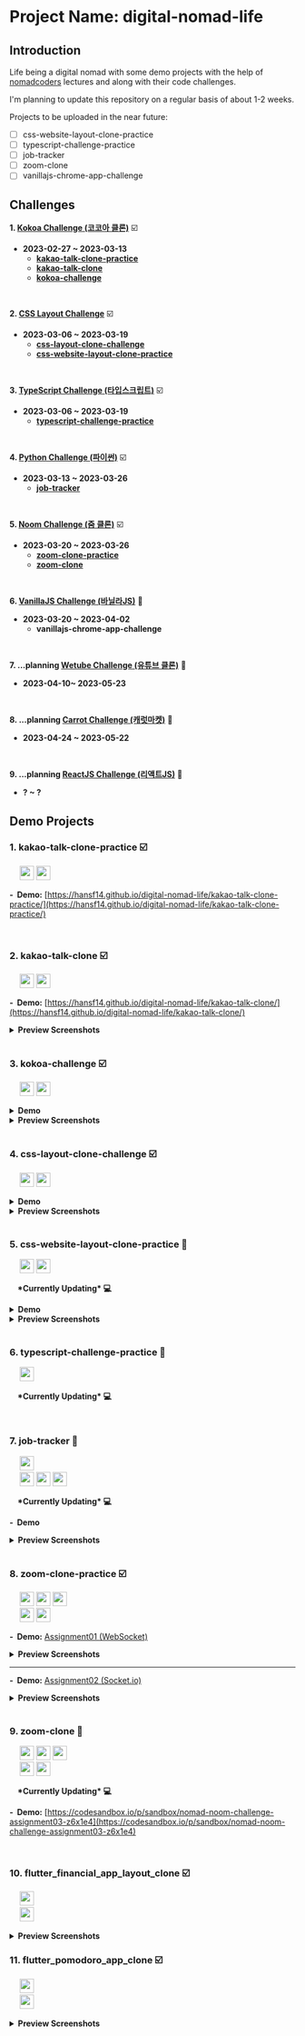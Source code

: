 # Project Name: digital-nomad-life

## Introduction

Life being a digital nomad with some demo projects with the help of [nomadcoders](https://nomadcoders.co/) lectures and along with their code challenges.

I'm planning to update this repository on a regular basis of about 1-2 weeks.

Projects to be uploaded in the near future:

- [ ] css-website-layout-clone-practice
- [ ] typescript-challenge-practice
- [ ] job-tracker
- [ ] zoom-clone
- [ ] vanillajs-chrome-app-challenge

## Challenges

**1. [Kokoa Challenge (코코아 클론)](https://nomadcoders.co/kokoa-challenge)** :ballot_box_with_check:

- **2023-02-27 ~ 2023-03-13**
  - **[kakao-talk-clone-practice](#1-kakao-talk-clone-practice-ballot_box_with_check)**
  - **[kakao-talk-clone](#2-kakao-talk-clone-ballot_box_with_check)**
  - **[kokoa-challenge](#3-kokoa-challenge-ballot_box_with_check)**

<br/>

**2. [CSS Layout Challenge](https://nomadcoders.co/css-layout-challenge)** :ballot_box_with_check:

- **2023-03-06 ~ 2023-03-19**
  - **[css-layout-clone-challenge](#4-css-layout-clone-challenge-ballot_box_with_check)**
  - **[css-website-layout-clone-practice](#5-css-website-layout-clone-practice-black_square_button)**

<br/>

**3. [TypeScript Challenge (타입스크립트)](https://nomadcoders.co/typescript-challenge)** :ballot_box_with_check:

- **2023-03-06 ~ 2023-03-19**
  - **[typescript-challenge-practice](#6-typescript-challenge-practice-black_square_button)**

<br/>

**4. [Python Challenge (파이썬)](https://nomadcoders.co/python-challenge)** :ballot_box_with_check:

- **2023-03-13 ~ 2023-03-26**
  - **[job-tracker](#7-job-tracker-black_square_button)**

<br/>

**5. [Noom Challenge (줌 클론)](https://nomadcoders.co/noom-challenge)** :ballot_box_with_check:

- **2023-03-20 ~ 2023-03-26**
  - **[zoom-clone-practice](#8-zoom-clone-practice-ballot_box_with_check)**
  - **[zoom-clone](#9-zoom-clone-black_square_button)**

<br/>

**6. [VanillaJS Challenge (바닐라JS)](https://nomadcoders.co/vanillajs-challenge)** :black_square_button:

- **2023-03-20 ~ 2023-04-02**
  - **vanillajs-chrome-app-challenge**

<br/>

**7. ...planning [Wetube Challenge (유튜브 클론)](https://nomadcoders.co/wetube-challenge)** :black_square_button:

- **2023-04-10~ 2023-05-23**

<br/>

**8. ...planning [Carrot Challenge (캐럿마켓)](https://nomadcoders.co/carrot-challenge)** :black_square_button:

- **2023-04-24 ~ 2023-05-22**

<br/>

**9. ...planning [ReactJS Challenge (리액트JS)](https://nomadcoders.co/reactjs-challenge)** :black_square_button:

- **? ~ ?**

## Demo Projects

### 1. kakao-talk-clone-practice :ballot_box_with_check:

<p>
  &emsp;
  <img src="https://img.shields.io/badge/HTML5-E34F26?style=flat&logo=html5&logoColor=white&logoWidth=25" height="25px"/>
  <img src="https://img.shields.io/badge/CSS3-1572B6?style=flat&logo=css3&logoColor=white&logoWidth=25" height="25px"/>
</p>

**- &nbsp;Demo:** [https://hansf14.github.io/digital-nomad-life/kakao-talk-clone-practice/](https://hansf14.github.io/digital-nomad-life/kakao-talk-clone-practice/)

<br/>

### 2. kakao-talk-clone :ballot_box_with_check:

<p>
  &emsp;
  <img src="https://img.shields.io/badge/HTML5-E34F26?style=flat&logo=html5&logoColor=white&logoWidth=25" height="25px"/>
  <img src="https://img.shields.io/badge/CSS3-1572B6?style=flat&logo=css3&logoColor=white&logoWidth=25" height="25px"/>
</p>

**- &nbsp;Demo:** [https://hansf14.github.io/digital-nomad-life/kakao-talk-clone/](https://hansf14.github.io/digital-nomad-life/kakao-talk-clone/)

<details>
  <summary><strong>Preview Screenshots</strong></summary>
    <img width="300px" src="https://hansf14.github.io/digital-nomad-life/kakao-talk-clone/preview-screenshots/kakao-talk-clone-demo-image01.PNG" alt="kakao-talk-clone-demo-image01.PNG" />
    <img width="300px" src="https://hansf14.github.io/digital-nomad-life/kakao-talk-clone/preview-screenshots/kakao-talk-clone-demo-image02.PNG" alt="kakao-talk-clone-demo-image02.PNG" />
    <img width="300px" src="https://hansf14.github.io/digital-nomad-life/kakao-talk-clone/preview-screenshots/kakao-talk-clone-demo-image03.PNG" alt="kakao-talk-clone-demo-image03.PNG" />
    <img width="300px" src="https://hansf14.github.io/digital-nomad-life/kakao-talk-clone/preview-screenshots/kakao-talk-clone-demo-image04.PNG" alt="kakao-talk-clone-demo-image04.PNG" />
    <img width="300px" src="https://hansf14.github.io/digital-nomad-life/kakao-talk-clone/preview-screenshots/kakao-talk-clone-demo-image05.PNG" alt="kakao-talk-clone-demo-image05.PNG" />
    <img width="300px" src="https://hansf14.github.io/digital-nomad-life/kakao-talk-clone/preview-screenshots/kakao-talk-clone-demo-image06.PNG" alt="kakao-talk-clone-demo-image06.PNG" />
    <img width="300px" src="https://hansf14.github.io/digital-nomad-life/kakao-talk-clone/preview-screenshots/kakao-talk-clone-demo-image07.PNG" alt="kakao-talk-clone-demo-image07.PNG" />
    <img width="300px" src="https://hansf14.github.io/digital-nomad-life/kakao-talk-clone/preview-screenshots/kakao-talk-clone-demo-image08.PNG" alt="kakao-talk-clone-demo-image08.PNG" />
    <img width="300px" src="https://hansf14.github.io/digital-nomad-life/kakao-talk-clone/preview-screenshots/kakao-talk-clone-demo-image09.PNG" alt="kakao-talk-clone-demo-image09.PNG" />
    <img width="300px" src="https://hansf14.github.io/digital-nomad-life/kakao-talk-clone/preview-screenshots/kakao-talk-clone-demo-image10.PNG" alt="kakao-talk-clone-demo-image10.PNG" />
    <img width="300px" src="https://hansf14.github.io/digital-nomad-life/kakao-talk-clone/preview-screenshots/kakao-talk-clone-demo-image11.PNG" alt="kakao-talk-clone-demo-image11.PNG" />
    <img width="300px" src="https://hansf14.github.io/digital-nomad-life/kakao-talk-clone/preview-screenshots/kakao-talk-clone-demo-image12.PNG" alt="kakao-talk-clone-demo-image12.PNG" />
    <img width="300px" src="https://hansf14.github.io/digital-nomad-life/kakao-talk-clone/preview-screenshots/kakao-talk-clone-demo-image13.PNG" alt="kakao-talk-clone-demo-image13.PNG" />
    <img width="300px" src="https://hansf14.github.io/digital-nomad-life/kakao-talk-clone/preview-screenshots/kakao-talk-clone-demo-image14.PNG" alt="kakao-talk-clone-demo-image14.PNG" />
    <img width="300px" src="https://hansf14.github.io/digital-nomad-life/kakao-talk-clone/preview-screenshots/kakao-talk-clone-demo-image15.PNG" alt="kakao-talk-clone-demo-image15.PNG" />
    <img width="300px" src="https://hansf14.github.io/digital-nomad-life/kakao-talk-clone/preview-screenshots/kakao-talk-clone-demo-image16.PNG" alt="kakao-talk-clone-demo-image16.PNG" />
</details>

<br/>

### 3. kokoa-challenge :ballot_box_with_check:

<p>
  &emsp;
  <img src="https://img.shields.io/badge/HTML5-E34F26?style=flat&logo=html5&logoColor=white&logoWidth=25" height="25px"/>
  <img src="https://img.shields.io/badge/CSS3-1572B6?style=flat&logo=css3&logoColor=white&logoWidth=25" height="25px"/>
</p>

<details>
  <summary><strong>Demo</strong></summary>
  <ul>
    <li><a href="https://hansf14.github.io/digital-nomad-life/kokoa-challenge/nomad-kokoa-challenge-assignment04/index.html">Assignment04</a></li>
    <li><a href="https://hansf14.github.io/digital-nomad-life/kokoa-challenge/nomad-kokoa-challenge-assignment06/index.html">Assignment06</a></li>
    <li><a href="https://hansf14.github.io/digital-nomad-life/kokoa-challenge/nomad-kokoa-challenge-assignment07/index.html">Assignment07</a></li>
    <li><a href="https://hansf14.github.io/digital-nomad-life/kokoa-challenge/nomad-kokoa-challenge-assignment09/index.html">Assignment09</a></li>
    <li><a href="https://hansf14.github.io/digital-nomad-life/kokoa-challenge/nomad-kokoa-challenge-assignment10/index.html">Assignment10</a></li>
    <li><a href="https://hansf14.github.io/digital-nomad-life/kokoa-challenge/nomad-kokoa-challenge-assignment11/index.html">Assignment11</a></li>
    <li><a href="https://hansf14.github.io/digital-nomad-life/kokoa-challenge/nomad-kokoa-challenge-assignment12/index.html">Assignment12</a></li>
  </ul>
</details>

<details>
  <summary><strong>Preview Screenshots</strong></summary>
    <img width="300px" src="https://hansf14.github.io/digital-nomad-life/kokoa-challenge/preview-screenshots/nomad-kokoa-challenge-assignment10.PNG" alt="nomad-kokoa-challenge-assignment10.PNG" />
    <img width="300px" src="https://hansf14.github.io/digital-nomad-life/kokoa-challenge/preview-screenshots/nomad-kokoa-challenge-assignment11-01.PNG" alt="nomad-kokoa-challenge-assignment11-01.PNG" />
    <img width="300px" src="https://hansf14.github.io/digital-nomad-life/kokoa-challenge/preview-screenshots/nomad-kokoa-challenge-assignment11-02.PNG" alt="nomad-kokoa-challenge-assignment11-02.PNG" />
    <img width="300px" src="https://hansf14.github.io/digital-nomad-life/kokoa-challenge/preview-screenshots/nomad-kokoa-challenge-assignment12-01.PNG" alt="nomad-kokoa-challenge-assignment12-01.PNG" />
    <img width="300px" src="https://hansf14.github.io/digital-nomad-life/kokoa-challenge/preview-screenshots/nomad-kokoa-challenge-assignment12-02.PNG" alt="nomad-kokoa-challenge-assignment12-02.PNG" />
</details>

<br/>

### 4. css-layout-clone-challenge :ballot_box_with_check:

<p>
  &emsp;
  <img src="https://img.shields.io/badge/HTML5-E34F26?style=flat&logo=html5&logoColor=white&logoWidth=25" height="25px"/>
  <img src="https://img.shields.io/badge/CSS3-1572B6?style=flat&logo=css3&logoColor=white&logoWidth=25" height="25px"/>
</p>

<details>
  <summary><strong>Demo</strong></summary>
  <ul>
    <li><a href="https://hansf14.github.io/digital-nomad-life/css-layout-clone-challenge/nomad-css-layout-clone-challenge-assignment02/index.html">Assignment02</a></li>
    <li><a href="https://hansf14.github.io/digital-nomad-life/css-layout-clone-challenge/nomad-css-layout-clone-challenge-assignment03/index.html">Assignment03</a></li>
    <li><a href="https://hansf14.github.io/digital-nomad-life/css-layout-clone-challenge/nomad-css-layout-clone-challenge-assignment04/index.html">Assignment04</a></li>
    <li><a href="https://hansf14.github.io/digital-nomad-life/css-layout-clone-challenge/nomad-css-layout-clone-challenge-assignment05/index.html">Assignment05</a></li>
    <li><a href="https://hansf14.github.io/digital-nomad-life/css-layout-clone-challenge/nomad-css-layout-clone-challenge-assignment08/index.html">Assignment08</a></li>
    <li><a href="https://hansf14.github.io/digital-nomad-life/css-layout-clone-challenge/nomad-css-layout-clone-challenge-assignment09/index.html">Assignment09</a></li>
    <li><a href="https://hansf14.github.io/digital-nomad-life/css-layout-clone-challenge/nomad-css-layout-clone-challenge-assignment11/index.html">Assignment11</a></li>
    <li><a href="https://hansf14.github.io/digital-nomad-life/css-layout-clone-challenge/nomad-css-layout-clone-challenge-assignment13/index.html">Assignment13</a></li>
    <li><a href="https://hansf14.github.io/digital-nomad-life/css-layout-clone-challenge/nomad-css-layout-clone-challenge-assignment14/index.html">Assignment14</a></li>
  </ul>
</details>

<details>
  <summary><strong>Preview Screenshots</strong></summary>
    <img width="300px" src="https://hansf14.github.io/digital-nomad-life/css-layout-clone-challenge/preview-screenshots/nomad-css-layout-clone-challenge-assignment02.PNG" alt="nomad-css-layout-clone-challenge-assignment02.PNG" />
    <img width="300px" src="https://hansf14.github.io/digital-nomad-life/css-layout-clone-challenge/preview-screenshots/nomad-css-layout-clone-challenge-assignment03.PNG" alt="nomad-css-layout-clone-challenge-assignment03.PNG" />
    <img width="300px" src="https://hansf14.github.io/digital-nomad-life/css-layout-clone-challenge/preview-screenshots/nomad-css-layout-clone-challenge-assignment04.PNG" alt="nomad-css-layout-clone-challenge-assignment04.PNG" />
    <img width="300px" src="https://hansf14.github.io/digital-nomad-life/css-layout-clone-challenge/preview-screenshots/nomad-css-layout-clone-challenge-assignment05.PNG" alt="nomad-css-layout-clone-challenge-assignment05.PNG" />
    <img width="300px" src="https://hansf14.github.io/digital-nomad-life/css-layout-clone-challenge/preview-screenshots/nomad-css-layout-clone-challenge-assignment08.PNG" alt="nomad-css-layout-clone-challenge-assignment08.PNG" />
    <img width="300px" src="https://hansf14.github.io/digital-nomad-life/css-layout-clone-challenge/preview-screenshots/nomad-css-layout-clone-challenge-assignment09.PNG" alt="nomad-css-layout-clone-challenge-assignment09.PNG" />
    <img width="300px" src="https://hansf14.github.io/digital-nomad-life/css-layout-clone-challenge/preview-screenshots/nomad-css-layout-clone-challenge-assignment11.PNG" alt="nomad-css-layout-clone-challenge-assignment11.PNG" />
    <img width="300px" src="https://hansf14.github.io/digital-nomad-life/css-layout-clone-challenge/preview-screenshots/nomad-css-layout-clone-challenge-assignment13.PNG" alt="nomad-css-layout-clone-challenge-assignment13.PNG" />
    <img width="300px" src="https://hansf14.github.io/digital-nomad-life/css-layout-clone-challenge/preview-screenshots/nomad-css-layout-clone-challenge-assignment14.PNG" alt="nomad-css-layout-clone-challenge-assignment14.PNG" />
</details>

<br/>

### 5. css-website-layout-clone-practice :black_square_button:

<p>
  &emsp;
  <img src="https://img.shields.io/badge/HTML5-E34F26?style=flat&logo=html5&logoColor=white&logoWidth=25" height="25px"/>
  <img src="https://img.shields.io/badge/CSS3-1572B6?style=flat&logo=css3&logoColor=white&logoWidth=25" height="25px"/>
</p>

&emsp;**\*Currently Updating\* :computer:**

<details>
  <summary><strong>Demo</strong></summary>
</details>

<details>
  <summary><strong>Preview Screenshots</strong></summary>
</details>

<br/>

### 6. typescript-challenge-practice :black_square_button:

<p>
  &emsp;
  <img src="https://img.shields.io/badge/TypeScript-3178C6?style=flat&logo=typescript&logoColor=white&logoWidth=25" height="25px"/>
</p>

&emsp;**\*Currently Updating\* :computer:**

<br/>

### 7. job-tracker :black_square_button:

<p>
  <div>
    &emsp;
    <img src="https://img.shields.io/badge/Python-3776AB?style=flat&logo=python&logoColor=white&logoWidth=25" height="25px"/>
  </div>
  <div>
    &emsp;
    <img src="https://img.shields.io/badge/Flask-000000?style=flat&logo=flask&logoColor=white&logoWidth=25" height="25px"/>
    <img src="https://img.shields.io/badge/Requests-013243?style=flat&logo=requests&logoColor=white&logoWidth=25" height="25px"/>
    <img src="https://img.shields.io/badge/BeautifulSoup-013243?style=flat&logo=beautifulsoup&logoColor=white&logoWidth=25" height="25px"/>
  </div>
</p>

&emsp;**\*Currently Updating\* :computer:**

**- &nbsp;Demo**

<details>
  <summary><strong>Preview Screenshots</strong></summary>
</details>

<br/>

### 8. zoom-clone-practice :ballot_box_with_check:

<p>
  <div>
    &emsp;
    <img src="https://img.shields.io/badge/HTML5-E34F26?style=flat&logo=html5&logoColor=white&logoWidth=25" height="25px"/>
    <img src="https://img.shields.io/badge/CSS3-1572B6?style=flat&logo=css3&logoColor=white&logoWidth=25" height="25px"/>
    <img src="https://img.shields.io/badge/JavaScript-F7DF1E?style=flat&logo=javascript&logoColor=white&logoWidth=25" height="25px"/>
  </div>
  <div>
    &emsp;
    <img src="https://img.shields.io/badge/WebSocket-F9A03C?style=flat&logo=websocket&logoColor=white&logoWidth=25" height="25px"/>
    <img src="https://img.shields.io/badge/Socket.io-010101?style=flat&logo=socketdotio&logoColor=white&logoWidth=25" height="25px"/>
  </div>
</p>

**- &nbsp;Demo:** [Assignment01 (WebSocket)](https://codesandbox.io/p/sandbox/nomad-noom-challenge-assignment01-3rys5i)

<details>
  <summary><strong>Preview Screenshots</strong></summary>
  <img width="300px" src="https://hansf14.github.io/digital-nomad-life/zoom-clone-practice/preview-screenshots/nomad-zoom-clone-challenge-assignment01-01.PNG" alt="nomad-zoom-clone-challenge-assignment01-01.PNG" />
  <img width="300px" src="https://hansf14.github.io/digital-nomad-life/zoom-clone-practice/preview-screenshots/nomad-zoom-clone-challenge-assignment01-02.PNG" alt="nomad-zoom-clone-challenge-assignment01-02.PNG" />
  <img width="300px" src="https://hansf14.github.io/digital-nomad-life/zoom-clone-practice/preview-screenshots/nomad-zoom-clone-challenge-assignment01-03.PNG" alt="nomad-zoom-clone-challenge-assignment01-03.PNG" />
</details>

---

**- &nbsp;Demo:** [Assignment02 (Socket.io)](https://codesandbox.io/p/sandbox/nomad-noom-challenge-assignment02-fbgev4)

<details>
  <summary><strong>Preview Screenshots</strong></summary>
  <img width="300px" src="https://hansf14.github.io/digital-nomad-life/zoom-clone-practice/preview-screenshots/nomad-zoom-clone-challenge-assignment02-01.PNG" alt="nomad-zoom-clone-challenge-assignment02-01.PNG" />
  <img width="300px" src="https://hansf14.github.io/digital-nomad-life/zoom-clone-practice/preview-screenshots/nomad-zoom-clone-challenge-assignment02-02.PNG" alt="nomad-zoom-clone-challenge-assignment02-02.PNG" />
  <img width="300px" src="https://hansf14.github.io/digital-nomad-life/zoom-clone-practice/preview-screenshots/nomad-zoom-clone-challenge-assignment02-03.PNG" alt="nomad-zoom-clone-challenge-assignment02-03.PNG" />
  <img width="300px" src="https://hansf14.github.io/digital-nomad-life/zoom-clone-practice/preview-screenshots/nomad-zoom-clone-challenge-assignment02-04.PNG" alt="nomad-zoom-clone-challenge-assignment02-04.PNG" />
  <img width="300px" src="https://hansf14.github.io/digital-nomad-life/zoom-clone-practice/preview-screenshots/nomad-zoom-clone-challenge-assignment02-05.PNG" alt="nomad-zoom-clone-challenge-assignment02-05.PNG" />
</details>

<br/>

### 9. zoom-clone :black_square_button:

<p>
  <div>
    &emsp;
    <img src="https://img.shields.io/badge/HTML5-E34F26?style=flat&logo=html5&logoColor=white&logoWidth=25" height="25px"/>
    <img src="https://img.shields.io/badge/CSS3-1572B6?style=flat&logo=css3&logoColor=white&logoWidth=25" height="25px"/>
    <img src="https://img.shields.io/badge/JavaScript-F7DF1E?style=flat&logo=javascript&logoColor=white&logoWidth=25" height="25px"/>
  </div>
  <div>
    &emsp;
    <img src="https://img.shields.io/badge/Socket.io-010101?style=flat&logo=socketdotio&logoColor=white&logoWidth=25" height="25px"/>
    <img src="https://img.shields.io/badge/WebRTC-333333?style=flat&logo=webrtc&logoColor=white&logoWidth=25" height="25px"/>
  </div>
</p>

&emsp;**\*Currently Updating\* :computer:**

**- &nbsp;Demo:** [https://codesandbox.io/p/sandbox/nomad-noom-challenge-assignment03-z6x1e4](https://codesandbox.io/p/sandbox/nomad-noom-challenge-assignment03-z6x1e4)

<br/>

### 10. flutter_financial_app_layout_clone :ballot_box_with_check:

<p>
  <div>
    &emsp;
    <img src="https://img.shields.io/badge/Dart-0175C2?style=flat&logo=dart&logoColor=white&logoWidth=25" height="25px"/>
  </div>
  <div>
    &emsp;
    <img src="https://img.shields.io/badge/Flutter-02569B?style=flat&logo=flutter&logoColor=white&logoWidth=25" height="25px"/>
  </div>
</p>

<details>
  <summary><strong>Preview Screenshots</strong></summary>
  <img width="300px" src="https://hansf14.github.io/digital-nomad-life/flutter_financial_app_layout_clone/preview-screenshots/flutter-financial-app-layout-clone01.PNG" alt="flutter-financial-app-layout-clone01.PNG" />
</details>

### 11. flutter_pomodoro_app_clone :ballot_box_with_check:

<p>
  <div>
    &emsp;
    <img src="https://img.shields.io/badge/Dart-0175C2?style=flat&logo=dart&logoColor=white&logoWidth=25" height="25px"/>
  </div>
  <div>
    &emsp;
    <img src="https://img.shields.io/badge/Flutter-02569B?style=flat&logo=flutter&logoColor=white&logoWidth=25" height="25px"/>
  </div>
</p>

<details>
  <summary><strong>Preview Screenshots</strong></summary>
  <img width="300px" src="https://hansf14.github.io/digital-nomad-life/flutter_pomodoro_app_clone/preview-screenshots/flutter-pomodoro-app-clone01.PNG" alt="flutter-pomodoro-app-clone01.PNG" />
</details>
